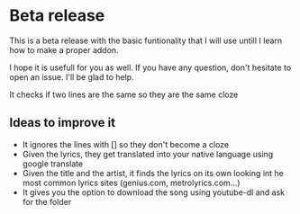 # Beta release

This is a beta release with the basic funtionality that I will use untill I learn how to make a proper addon. 

I hope it is usefull for you as well. If you have any question, don't hesitate to open an issue. I'll be glad to help. 

It checks if two lines are the same so they are the same cloze

## Ideas to improve it 
- It ignores the lines with [] so they don't become a cloze 
- Given the lyrics, they get translated into your native language using google translate 
- Given the title and the artist, it finds the lyrics on its own looking int he most common lyrics sites (genius.com, metrolyrics.com...) 
- It gives you the option to download the song using youtube-dl and ask for the folder
